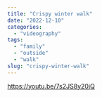 ```yaml
---
title: "Crispy winter walk"
date: "2022-12-10"
categories: 
  - "videography"
tags: 
  - "family"
  - "outside"
  - "walk"
slug: "crispy-winter-walk"
---
```


https://youtu.be/7s2JS8y20jQ
